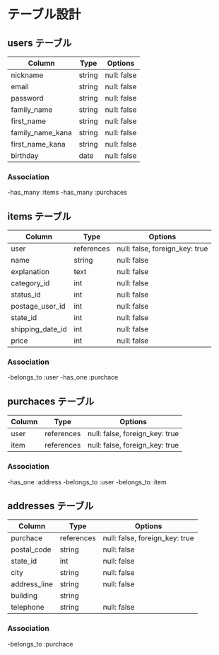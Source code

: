 # テーブル設計

## users テーブル

| Column           | Type     | Options                          |
| ---------------- | -------- | -------------------------------- |
| nickname         | string   | null: false                      |
| email            | string   | null: false                      |
| password         | string   | null: false                      |
| family_name      | string   | null: false                      |
| first_name       | string   | null: false                      |
| family_name_kana | string   | null: false                      |
| first_name_kana  | string   | null: false                      |
| birthday         | date     | null: false                      |

### Association

-has_many :items
-has_many :purchaces

## items テーブル

| Column           | Type       | Options                        |
| ---------------- | ---------- | ------------------------------ |
| user             | references | null: false, foreign_key: true |
| name             | string     | null: false                    |
| explanation      | text       | null: false                    |
| category_id      | int        | null: false                    |
| status_id        | int        | null: false                    |
| postage_user_id  | int        | null: false                    |
| state_id         | int        | null: false                    |
| shipping_date_id | int        | null: false                    |
| price            | int        | null: false                    |

### Association

-belongs_to :user
-has_one :purchace

## purchaces テーブル

| Column           | Type       | Options                        |
| ---------------- | ---------- | ------------------------------ |
| user             | references | null: false, foreign_key: true |
| item             | references | null: false, foreign_key: true |

### Association

-has_one :address
-belongs_to :user
-belongs_to :item

## addresses テーブル

| Column           | Type       | Options                        |
| ---------------- | ---------- | ------------------------------ |
| purchace         | references | null: false, foreign_key: true |
| postal_code      | string     | null: false                    |
| state_id         | int        | null: false                    |
| city             | string     | null: false                    |
| address_line     | string     | null: false                    |
| building         | string     |                                |
| telephone        | string     | null: false                    |

### Association

-belongs_to :purchace

